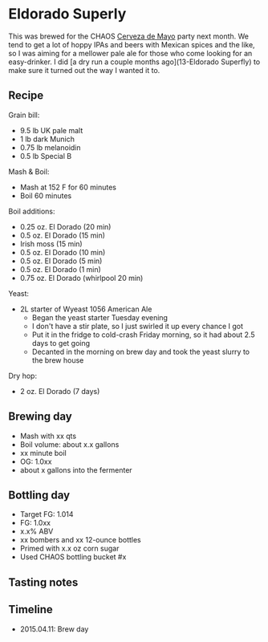 # Eldorado Superly
This was brewed for the CHAOS [Cerveza de Mayo](http://www.chaosbrewclub.net/event/cerveza-de-mayo-0) party next month. We tend to get a lot of hoppy IPAs and beers with Mexican spices and the like, so I was aiming for a mellower pale ale for those who come looking for an easy-drinker. I did [a dry run a couple months ago](13-Eldorado Superfly) to make sure it turned out the way I wanted it to.

## Recipe
Grain bill:
* 9.5 lb UK pale malt
* 1 lb dark Munich
* 0.75 lb melanoidin
* 0.5 lb Special B

Mash & Boil:
* Mash at 152 F for 60 minutes
* Boil 60 minutes

Boil additions:
* 0.25 oz. El Dorado (20 min)
* 0.5 oz. El Dorado (15 min)
* Irish moss (15 min)
* 0.5 oz. El Dorado (10 min)
* 0.5 oz. El Dorado (5 min)
* 0.5 oz. El Dorado (1 min)
* 0.75 oz. El Dorado (whirlpool 20 min)

Yeast:
* 2L starter of Wyeast 1056 American Ale
  * Began the yeast starter Tuesday evening
  * I don't have a stir plate, so I just swirled it up every chance I got
  * Put it in the fridge to cold-crash Friday morning, so it had about 2.5 days to get going
  * Decanted in the morning on brew day and took the yeast slurry to the brew house

Dry hop:
* 2 oz. El Dorado (7 days)

## Brewing day
* Mash with xx qts
* Boil volume: about x.x gallons
* xx minute boil
* OG: 1.0xx
* about x gallons into the fermenter

## Bottling day
* Target FG: 1.014
* FG: 1.0xx
* x.x% ABV
* xx bombers and xx 12-ounce bottles
* Primed with x.x oz corn sugar
* Used CHAOS bottling bucket #x

## Tasting notes


## Timeline
* 2015.04.11: Brew day
